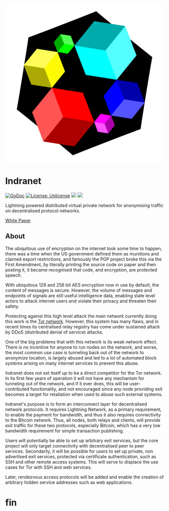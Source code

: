 ![Indra Routing Protocol Logo](doc/logo.png)

# Indranet

[![GoDoc](https://img.shields.io/badge/godoc-reference-blue.svg)](https://pkg.go.dev/github.com/Indra-Labs/indra)
[![License: Unlicense](https://img.shields.io/badge/license-Unlicense-blue.svg)](http://unlicense.org/)
[![](https://img.shields.io/badge/chat-telegram-blue)](https://t.me/indranet)
[![](https://img.shields.io/badge/chat-keet.io-blue)](punch://jc38t9nr7fasay4nqfxwfaawywfd3y14krnsitj67ymoubiezqdy/ykm4nji4y6nnnt9u9t89ny1xecizm1aex1k16aoewr31cxsdrbiwaprbhjuzfgpok68mjxhwnark3daxq97cjfcy84rqsk9gpippp44yyry965ncp17akyeyybyet64d9ou73icercidjz4sfxa8i6pedsj467dno4r6h87hpga15pog1r5wcs9enpr7qrnt9zyh7ontjcdukca1kffwuqf5nk9a8egwba)

Lightning powered distributed virtual private network for anonymising traffic on decentralised protocol networks.

[White Paper](doc/whitepaper.md)

## About

The ubiquitous use of encryption on the internet took some time to happen,
there was a time when the US government defined them as munitions and
claimed export restrictions, and famously the PGP project broke this via the
First Amendment, by literally printing the source code on paper and then
posting it, it became recognised that code, and encryption, are protected
speech.

With ubiquitous 128 and 256 bit AES encryption now in use by default, the content of
messages is secure. However, the volume of messages and endpoints of signals are still
useful intelligence data, enabling state level actors to attack internet
users and violate their privacy and threaten their safety.

Protecting against this high level attack the main network currently doing
this work is the [Tor network](https://torproject.org). However, this system
has many flaws, and in recent times its centralised relay registry has come
under sustained attack by DDoS (distributed denial of service) attacks.

One of the big problems that with this network is its weak network
effect. There is no incentive for anyone to run nodes on the network, and
worse, the most common use case is tunneling back out of the network to
anonymize location, is largely abused and led to a lot of automated block
systems arising on many internet services to prevent this abuse.

Indranet does not set itself up to be a direct competitor for the Tor network. In its first few years of operation it will not have any mechanism for tunneling out of the network, and if it ever does, this will be user-contributed functionality, and not encouraged since any node providing exit becomes a target for retaliation when used to abuse such external systems.

Indranet's purpose is to form an interconnect layer for decentralised network protocols. It requires Lightning Network, as a primary requirement, to enable the payment for bandwidth, and thus it also requires connectivity to the Bitcoin network. Thus, all nodes, both relays and clients, will provide exit traffic for these two protocols, especially Bitcoin, which has a very low bandwidth requirement for simple transaction publishing.

Users will potentially be able to set up arbitrary exit services, but the core project will only target connectivity with decentralised peer to peer services. Secondarily, it will be possible for users to set up private, non advertised exit services, protected via certificate authentication, such as SSH and other remote access systems. This will serve to displace the use cases for Tor with SSH and web services.

Later, rendezvous access protocols will be added and enable the creation of arbitrary hidden service addresses such as web applications.

# fin
